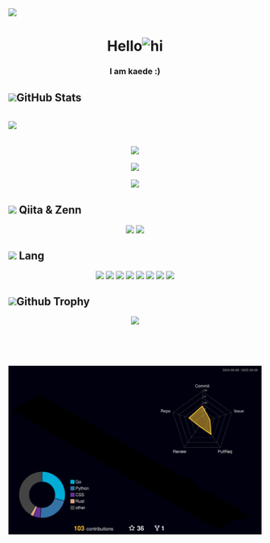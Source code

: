 <img src="https://capsule-render.vercel.app/api?type=waving&amp;color=7A92B8&amp;height=100&amp;section=header">

<h1 align="center">Hello<img src="https://user-images.githubusercontent.com/1303154/88677602-1635ba80-d120-11ea-84d8-d263ba5fc3c0.gif" width="40px" alt="hi"></h1>
<h3 align="center">I am kaede :)</h3>


<h2><img src="https://media2.giphy.com/media/QssGEmpkyEOhBCb7e1/giphy.gif?cid=ecf05e47a0n3gi1bfqntqmob8g9aid1oyj2wr3ds3mg700bl&rid=giphy.gif" width ="25">GitHub Stats</h2>

<br><img src="https://user-images.githubusercontent.com/73097560/115834477-dbab4500-a447-11eb-908a-139a6edaec5c.gif"><br><br>

<p align="center"><a href="https://github.com/kaedeek"><img src="https://github-readme-stats.vercel.app/api/top-langs/?username=kaedeek&theme=radical&layout=compact"></a></p>

<p align="center"><a href="https://github.com/kaedeek"><img src="https://github-readme-stats.vercel.app/api?username=kaedeek&show_icons=true&theme=radical"></a></p>


<p align="center">
  <img src="https://github-stats-eta-two.vercel.app/api/stats/kaedeek" />
</p>

<h2><img src="https://media2.giphy.com/media/QssGEmpkyEOhBCb7e1/giphy.gif?cid=ecf05e47a0n3gi1bfqntqmob8g9aid1oyj2wr3ds3mg700bl&rid=giphy.gif" width="25"> Qiita & Zenn</h2>

<p align="center">
  <a href="https://qiita.com/kaedeek"><img src="https://img.shields.io/badge/Qiita-55C500?logo=qiita&logoColor=white"></a>
  <a href="https://zenn.dev/kaedeek"><img src="https://img.shields.io/badge/Zenn-3EA8FF?logo=zenn&logoColor=white"></a>
</p>

<h2><img src="https://media2.giphy.com/media/QssGEmpkyEOhBCb7e1/giphy.gif?cid=ecf05e47a0n3gi1bfqntqmob8g9aid1oyj2wr3ds3mg700bl&rid=giphy.gif" width="25"> Lang</h2>

<div align="center">
  <img src="https://img.shields.io/badge/-Python-F9DC3E.svg?logo=python&style=flat">
  <img src="https://img.shields.io/badge/-Go-555.svg?logo=go&style=flat">
  <img src="https://img.shields.io/badge/-JavaScript-276DC3.svg?logo=javascript&style=flat">
  <img src="https://img.shields.io/badge/-TypeScript-3178C6.svg?logo=typescript&style=flat">
  <img src="https://img.shields.io/badge/-C-00599C.svg?logo=c&style=flat">
  <img src="https://img.shields.io/badge/-Rust-555.svg?logo=rust&style=flat">
  <img src="https://img.shields.io/badge/-Ruby-CC342D.svg?logo=ruby&style=flat">
  <img src="https://img.shields.io/badge/-Lua-2C2D72.svg?logo=lua&style=flat">
</div>


<h2><img src="https://media2.giphy.com/media/QssGEmpkyEOhBCb7e1/giphy.gif?cid=ecf05e47a0n3gi1bfqntqmob8g9aid1oyj2wr3ds3mg700bl&rid=giphy.gif" width ="25">Github Trophy</h2>

<p align="center">
  <img src="https://github-profile-trophy.vercel.app/?username=kaedeek&theme=juicyfresh" /><a>
</p>


<br><br><br>

<div align="center">
    <img src="./profile-3d-contrib/profile-night-rainbow.svg" />
</div>
<br><br><br>
